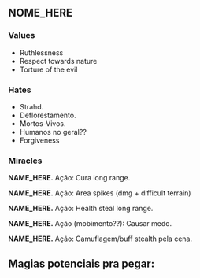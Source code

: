 ## NOME_HERE
### Values
- Ruthlessness
- Respect towards nature
- Torture of the evil

### Hates
- Strahd.
- Deflorestamento.
- Mortos-Vivos.
- Humanos no geral??
- Forgiveness

### Miracles
**NAME_HERE.** Ação: Cura long range.

**NAME_HERE.** Ação: Area spikes (dmg + difficult terrain)

**NAME_HERE.** Ação: Health steal long range.

**NAME_HERE.** Ação (mobimento??): Causar medo.

**NAME_HERE.** Ação: Camuflagem/buff stealth pela cena.

Magias potenciais pra pegar:
- 